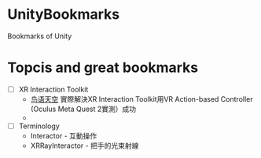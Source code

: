 # UnityBookmarks
Bookmarks of Unity

# Topcis and great bookmarks
- [ ] XR Interaction Toolkit
  * [鸟语天空](http://www.devacg.com/?post=1500) 實際解決XR Interaction Toolkit用VR Action-based Controller (Oculus Meta Quest 2實測）成功
  * 
- [ ] Terminology
  * Interactor - 互動操作 
  * XRRayInteractor - 把手的光束射線

